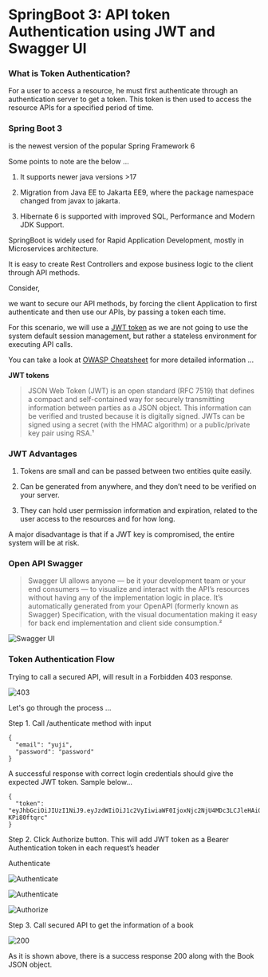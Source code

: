 # SpringBoot 3: API token Authentication using JWT and Swagger UI

### What is Token Authentication?

For a user to access a resource, he must first authenticate through an authentication server to get a token. This token
is then used to access the resource APIs for a specified period of time.

### Spring Boot 3

is the newest version of the popular Spring Framework 6

Some points to note are the below …

1. It supports newer java versions >17
2. Migration from Java EE to Jakarta EE9, where the package namespace changed from javax to jakarta.

3. Hibernate 6 is supported with improved SQL, Performance and Modern JDK Support.

SpringBoot is widely used for Rapid Application Development, mostly in Microservices architecture.

It is easy to create Rest Controllers and expose business logic to the client through API methods.

Consider,

we want to secure our API methods, by forcing the client Application to first authenticate and then use our APIs, by
passing a token each time.

For this scenario, we will use
a [JWT token](https://cheatsheetseries.owasp.org/cheatsheets/JSON_Web_Token_for_Java_Cheat_Sheet.html) as we are not
going to use the system default session management, but rather a stateless environment for executing API calls.

You can take a look
at [OWASP Cheatsheet](https://owasp.deteact.com/cheat/cheatsheets/JSON_Web_Token_Cheat_Sheet_for_Java.html) for more
detailed information …

**JWT tokens**
> JSON Web Token (JWT) is an open standard (RFC 7519) that defines a compact and self-contained way for securely
> transmitting
> information between parties as a JSON object. This information can be verified and trusted because it is digitally
> signed.
> JWTs can be signed using a secret (with the HMAC algorithm) or a public/private key pair using RSA.¹

### JWT Advantages

1. Tokens are small and can be passed between two entities quite easily.
2. Can be generated from anywhere, and they don’t need to be verified on your server.

3. They can hold user permission information and expiration, related to the user access to the resources and for how
   long.

A major disadvantage is that if a JWT key is compromised, the entire system will be at risk.

### Open API Swagger

> Swagger UI allows anyone — be it your development team or your end consumers — to visualize and interact with the
> API’s
> resources without having any of the implementation logic in place. It’s automatically generated from your OpenAPI
> (formerly known as Swagger) Specification, with the visual documentation making it easy for back end implementation
> and client side consumption.²

![Swagger UI](img/Swagger-UI.png "Swagger UI")

### Token Authentication Flow

Trying to call a secured API, will result in a Forbidden 403 response.

![403](img/403.png "403")

Let's go through the process …

Step 1. Call /authenticate method with input

```shell
{
  "email": "yuji",
  "password": "password"
}
```

A successful response with correct login credentials should give the expected JWT token. Sample below…

```shell
{
  "token": "eyJhbGciOiJIUzI1NiJ9.eyJzdWIiOiJ1c2VyIiwiaWF0IjoxNjc2NjU4MDc3LCJleHAiOjE2NzY2NTk1MTd9.m0EdnpStRzndsLaOki29OOuxPSFnkdHP-KPi80ftqrc"
}
```

Step 2. Click Authorize button. This will add JWT token as a Bearer Authentication token in each request’s header

Authenticate

![Authenticate](img/authenticate.png "Authenticate")

![Authenticate](img/authenticate2.png "Authenticate")

![Authorize](img/authorize.png "Authorize")

Step 3. Call secured API to get the information of a book

![200](img/200.png "Call secured API to get the information of a book")

As it is shown above, there is a success response 200 along with the Book JSON object.
